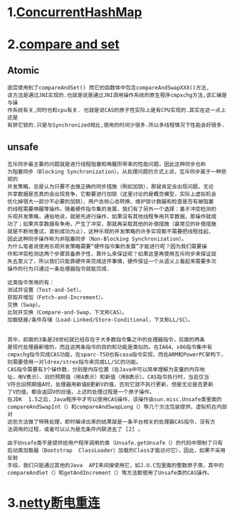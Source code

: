 # 1.[ConcurrentHashMap](https://my.oschina.net/mononite/blog/144329?p=1)  

# 2.[compare and set](http://www.blogjava.net/mstar/archive/2013/04/24/398351.html)
##  Atomic 
    底层使用到了compareAndSet() 而它的函数体中包含compareAndSwapXXX()方法,
    该方法是通过JNI实现的.也就是说是通过JNI调用操作系统的原生程序cmpxchg方法,该汇编是与操
    作系统有关,同时也和cpu有关. 也就是说CAS的原子性实际上是有CPU实现的.其实在这一点上还是
    有排它锁的.只是与Synchronized相比,使用的时间少很多.所以多线程情况下性能会好很多.

##  unsafe
    互斥同步最主要的问题就是进行线程阻塞和唤醒所带来的性能问题，因此这种同步也称
    为阻塞同步（Blocking Synchronization）。从处理问题的方式上说，互斥同步属于一种悲观的
    并发策略，总是认为只要不去做正确的同步措施（例如加锁），那就肯定会出现问题，无论
    共享数据是否真的会出现竞争，它都要进行加锁（这里讨论的是概念模型，实际上虚拟机会
    优化掉很大一部分不必要的加锁）、用户态核心态转换、维护锁计数器和检查是否有被阻塞
    的线程需要唤醒等操作。随着硬件指令集的发展，我们有了另外一个选择：基于冲突检测的
    乐观并发策略，通俗地说，就是先进行操作，如果没有其他线程争用共享数据，那操作就成
    功了；如果共享数据有争用，产生了冲突，那就再采取其他的补偿措施（最常见的补偿措施
    就是不断地重试，直到成功为止），这种乐观的并发策略的许多实现都不需要把线程挂起，
    因此这种同步操作称为非阻塞同步（Non-Blocking Synchronization）。
    为什么笔者说使用乐观并发策略需要“硬件指令集的发展”才能进行呢？因为我们需要操
    作和冲突检测这两个步骤具备原子性，靠什么来保证呢？如果这里再使用互斥同步来保证就
    失去意义了，所以我们只能靠硬件来完成这件事情，硬件保证一个从语义上看起来需要多次
    操作的行为只通过一条处理器指令就能完成.
    
    这类指令常用的有：
    测试并设置（Test-and-Set）。
    获取并增加（Fetch-and-Increment）。
    交换（Swap）。
    比较并交换（Compare-and-Swap，下文称CAS）。
    加载链接/条件存储（Load-Linked/Store-Conditional，下文称LL/SC）。
    
    
    其中，前面的3条是20世纪就已经存在于大多数指令集之中的处理器指令，后面的两条
    是现代处理器新增的，而且这两条指令的目的和功能是类似的。在IA64、x86指令集中有
    cmpxchg指令完成CAS功能，在sparc-TSO也有casa指令实现，而在ARM和PowerPC架构下，
    则需要使用一对ldrex/strex指令来完成LL/SC的功能。
    CAS指令需要有3个操作数，分别是内存位置（在Java中可以简单理解为变量的内存地
    址，用V表示）、旧的预期值（用A表示）和新值（用B表示）。CAS指令执行时，当且仅当
    V符合旧预期值A时，处理器用新值B更新V的值，否则它就不执行更新，但是无论是否更新
    了V的值，都会返回V的旧值，上述的处理过程是一个原子操作。
    在JDK  1.5之后，Java程序中才可以使用CAS操作，该操作由sun.misc.Unsafe类里面的
    compareAndSwapInt（）和compareAndSwapLong（）等几个方法包装提供，虚拟机在内部对
    这些方法做了特殊处理，即时编译出来的结果就是一条平台相关的处理器CAS指令，没有方
    法调用的过程，或者可以认为是无条件内联进去了 [2] 。
    
    由于Unsafe类不是提供给用户程序调用的类（Unsafe.getUnsafe（）的代码中限制了只有
    启动类加载器（Bootstrap  ClassLoader）加载的Class才能访问它），因此，如果不采用反射
    手段，我们只能通过其他的Java  API来间接使用它，如J.U.C包里面的整数原子类，其中的
    compareAndSet（）和getAndIncrement（）等方法都使用了Unsafe类的CAS操作。

# 3.[netty断电重连](http://blog.csdn.net/zero__007/article/details/74355240)
